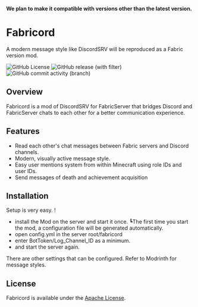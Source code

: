 **We plan to make it compatible with versions other than the latest version.**

# Fabricord
A modern message style like DiscordSRV will be reproduced as a Fabric version mod.


![GitHub License](https://img.shields.io/github/license/KT-Ruxy/Fabricord?style=plastic&logo=github&link=https%3A%2F%2Fgithub.com%2FKT-Ruxy%2FFabricord%2Fblob%2Fkotlin%2FLICENSE) ![GitHub release (with filter)](https://img.shields.io/github/v/release/Elysium-7/Fabricord?style=plastic) ![GitHub commit activity (branch)](https://img.shields.io/github/commit-activity/t/Elysium-7/Fabricord?style=plastic)

## Overview
Fabricord is a mod of DiscordSRV for FabricServer that bridges Discord and FabricServer chats to each other for a better communication experience.

## Features
- Read each other's chat messages between Fabric servers and Discord channels.
- Modern, visually active message style.
- Easy user mentions system from within Minecraft using role IDs and user IDs.
- Send messages of death and achievement acquisition
## Installation
Setup is very easy. !
- install the Mod on the server and start it once.
     ┗The first time you start the mod, a configuration file will be generated automatically.
- open config.yml in the server root/fabricord
- enter BotToken/Log_Channel_ID as a minimum.
- and start the server again.

 There are other settings that can be configured.
 Refer to Modrinth for message styles.

## License
Fabricord is available under the [Apache License](https://github.com/KT-Ruxy/Fabricord/blob/main/LICENSE).